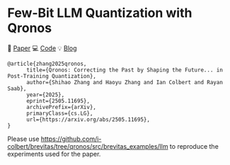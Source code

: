 # Few-Bit LLM Quantization with Qronos

📄 [Paper](https://arxiv.org/pdf/2505.11695)
💻 [Code](https://github.com/Xilinx/brevitas/blob/dev/src/brevitas/graph/qronos.py)
💡 [Blog](https://xilinx.github.io/brevitas/dev/papers/qronos.html)

```
@article{zhang2025qronos,
      title={Qronos: Correcting the Past by Shaping the Future... in Post-Training Quantization},
      author={Shihao Zhang and Haoyu Zhang and Ian Colbert and Rayan Saab},
      year={2025},
      eprint={2505.11695},
      archivePrefix={arXiv},
      primaryClass={cs.LG},
      url={https://arxiv.org/abs/2505.11695},
}
```

Please use https://github.com/i-colbert/brevitas/tree/qronos/src/brevitas_examples/llm to reproduce the experiments used for the paper.
